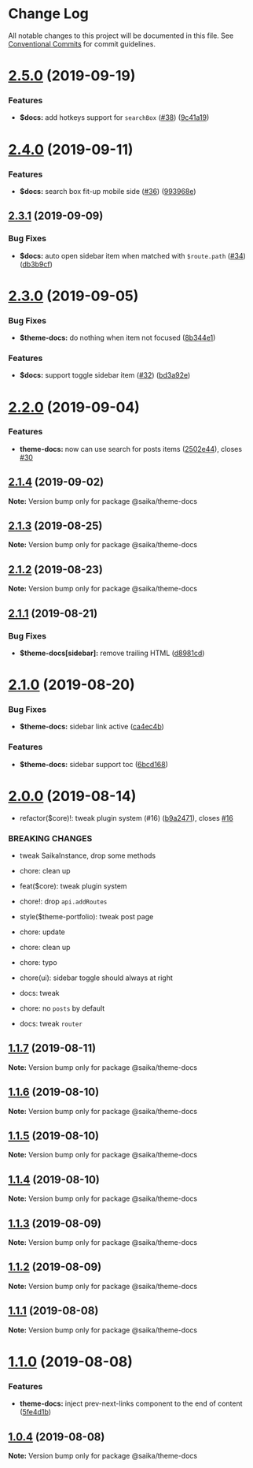 # Change Log

All notable changes to this project will be documented in this file.
See [Conventional Commits](https://conventionalcommits.org) for commit guidelines.

# [2.5.0](https://github.com/evillt/saika/compare/@saika/theme-docs@2.4.0...@saika/theme-docs@2.5.0) (2019-09-19)

### Features

- **\$docs:** add hotkeys support for `searchBox` ([#38](https://github.com/evillt/saika/issues/38)) ([9c41a19](https://github.com/evillt/saika/commit/9c41a19))

# [2.4.0](https://github.com/evillt/saika/compare/@saika/theme-docs@2.3.1...@saika/theme-docs@2.4.0) (2019-09-11)

### Features

- **\$docs:** search box fit-up mobile side ([#36](https://github.com/evillt/saika/issues/36)) ([993968e](https://github.com/evillt/saika/commit/993968e))

## [2.3.1](https://github.com/evillt/saika/compare/@saika/theme-docs@2.3.0...@saika/theme-docs@2.3.1) (2019-09-09)

### Bug Fixes

- **\$docs:** auto open sidebar item when matched with `$route.path` ([#34](https://github.com/evillt/saika/issues/34)) ([db3b9cf](https://github.com/evillt/saika/commit/db3b9cf))

# [2.3.0](https://github.com/evillt/saika/compare/@saika/theme-docs@2.2.0...@saika/theme-docs@2.3.0) (2019-09-05)

### Bug Fixes

- **\$theme-docs:** do nothing when item not focused ([8b344e1](https://github.com/evillt/saika/commit/8b344e1))

### Features

- **\$docs:** support toggle sidebar item ([#32](https://github.com/evillt/saika/issues/32)) ([bd3a92e](https://github.com/evillt/saika/commit/bd3a92e))

# [2.2.0](https://github.com/evillt/saika/compare/@saika/theme-docs@2.1.4...@saika/theme-docs@2.2.0) (2019-09-04)

### Features

- **theme-docs:** now can use search for posts items ([2502e44](https://github.com/evillt/saika/commit/2502e44)), closes [#30](https://github.com/evillt/saika/issues/30)

## [2.1.4](https://github.com/evillt/saika/compare/@saika/theme-docs@2.1.3...@saika/theme-docs@2.1.4) (2019-09-02)

**Note:** Version bump only for package @saika/theme-docs

## [2.1.3](https://github.com/evillt/saika/compare/@saika/theme-docs@2.1.2...@saika/theme-docs@2.1.3) (2019-08-25)

**Note:** Version bump only for package @saika/theme-docs

## [2.1.2](https://github.com/evillt/saika/compare/@saika/theme-docs@2.1.1...@saika/theme-docs@2.1.2) (2019-08-23)

**Note:** Version bump only for package @saika/theme-docs

## [2.1.1](https://github.com/evillt/saika/compare/@saika/theme-docs@2.1.0...@saika/theme-docs@2.1.1) (2019-08-21)

### Bug Fixes

- **\$theme-docs[sidebar]:** remove trailing HTML ([d8981cd](https://github.com/evillt/saika/commit/d8981cd))

# [2.1.0](https://github.com/evillt/saika/compare/@saika/theme-docs@2.0.0...@saika/theme-docs@2.1.0) (2019-08-20)

### Bug Fixes

- **\$theme-docs:** sidebar link active ([ca4ec4b](https://github.com/evillt/saika/commit/ca4ec4b))

### Features

- **\$theme-docs:** sidebar support toc ([6bcd168](https://github.com/evillt/saika/commit/6bcd168))

# [2.0.0](https://github.com/evillt/saika/compare/@saika/theme-docs@1.1.7...@saika/theme-docs@2.0.0) (2019-08-14)

- refactor(\$core)!: tweak plugin system (#16) ([b9a2471](https://github.com/evillt/saika/commit/b9a2471)), closes [#16](https://github.com/evillt/saika/issues/16)

### BREAKING CHANGES

- tweak SaikaInstance, drop some methods

- chore: clean up

- feat(\$core): tweak plugin system

- chore!: drop `api.addRoutes`

- style(\$theme-portfolio): tweak post page

- chore: update

- chore: clean up

- chore: typo

- chore(ui): sidebar toggle should always at right

- docs: tweak

- chore: no `posts` by default

- docs: tweak `router`

## [1.1.7](https://github.com/evillt/saika/compare/@saika/theme-docs@1.1.6...@saika/theme-docs@1.1.7) (2019-08-11)

**Note:** Version bump only for package @saika/theme-docs

## [1.1.6](https://github.com/evillt/saika/compare/@saika/theme-docs@1.1.5...@saika/theme-docs@1.1.6) (2019-08-10)

**Note:** Version bump only for package @saika/theme-docs

## [1.1.5](https://github.com/evillt/saika/compare/@saika/theme-docs@1.1.4...@saika/theme-docs@1.1.5) (2019-08-10)

**Note:** Version bump only for package @saika/theme-docs

## [1.1.4](https://github.com/evillt/saika/compare/@saika/theme-docs@1.1.3...@saika/theme-docs@1.1.4) (2019-08-10)

**Note:** Version bump only for package @saika/theme-docs

## [1.1.3](https://github.com/evillt/saika/compare/@saika/theme-docs@1.1.2...@saika/theme-docs@1.1.3) (2019-08-09)

**Note:** Version bump only for package @saika/theme-docs

## [1.1.2](https://github.com/evillt/saika/compare/@saika/theme-docs@1.1.1...@saika/theme-docs@1.1.2) (2019-08-09)

**Note:** Version bump only for package @saika/theme-docs

## [1.1.1](https://github.com/evillt/saika/compare/@saika/theme-docs@1.1.0...@saika/theme-docs@1.1.1) (2019-08-08)

**Note:** Version bump only for package @saika/theme-docs

# [1.1.0](https://github.com/evillt/saika/compare/@saika/theme-docs@1.0.4...@saika/theme-docs@1.1.0) (2019-08-08)

### Features

- **theme-docs:** inject prev-next-links component to the end of content ([5fe4d1b](https://github.com/evillt/saika/commit/5fe4d1b))

## [1.0.4](https://github.com/evillt/saika/compare/@saika/theme-docs@1.0.3...@saika/theme-docs@1.0.4) (2019-08-08)

**Note:** Version bump only for package @saika/theme-docs
